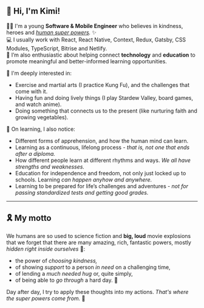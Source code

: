 ## 👋 Hi, I'm Kimi!


👩‍🌾 I'm a young __Software & Mobile Engineer__ who believes in kindness, heroes and _[human super powers](https://en.wikipedia.org/wiki/Virtue)._ :sparkles:   
💻 I usually work with React, React Native, Context, Redux, Gatsby, CSS Modules, TypeScript, Bitrise and Netlify.   
📖 I’m also enthusiastic about helping connect __technology__ and __education__ to promote meaningful and better-informed learning opportunities.

🎨 I'm deeply interested in:
- Exercise and martial arts (I practice Kung Fu), and the challenges that come with it.
- Having fun and doing lively things (I play Stardew Valley, board games, and watch anime).
- Doing something that connects us to the present (like nurturing faith and growing vegetables).

🎨 On learning, I also notice:
- Different forms of apprehension, and how the human mind can learn. 
- Learning as a continuous, lifelong process - _that is, not one that ends after a diploma._
- How different people learn at different rhythms and ways. _We all have strengths and weaknesses._
- Education for independence and freedom, not only just locked up to schools. Learning _can happen anyhow and anywhere._
- Learning to be prepared for life’s challenges and adventures - _not for passing standardized tests and getting good grades._

---

## 🎗️ My motto

We humans are so used to science fiction and **big, loud** movie explosions that we forget that there are many amazing, rich, fantastic powers, mostly _hidden right inside ourselves_ :star2::
- the power of _choosing kindness,_ 
- of showing _support_ to a person _in need_ on a challenging time, 
- of lending a _much needed hug_ or, quite simply, 
- of being able to _go through_ a hard day. :blossom:

Day after day, I try to apply these thoughts into my actions. _That's where the super powers come from._ :pencil: 

